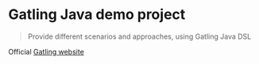 # Gatling Java demo project

> Provide different scenarios and approaches, using Gatling Java DSL 


Official [Gatling website](https://gatling.io/)

